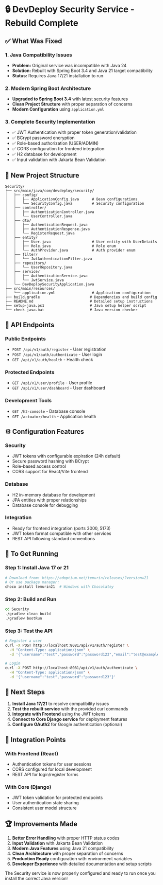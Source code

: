 # 🔒 DevDeploy Security Service - Rebuild Complete

## ✅ What Was Fixed

### 1. **Java Compatibility Issues**
- **Problem:** Original service was incompatible with Java 24
- **Solution:** Rebuilt with Spring Boot 3.4 and Java 21 target compatibility
- **Status:** Requires Java 17/21 installation to run

### 2. **Modern Spring Boot Architecture**
- **Upgraded to Spring Boot 3.4** with latest security features
- **Clean Project Structure** with proper separation of concerns
- **Modern Configuration** using `application.yml`

### 3. **Complete Security Implementation**
- ✅ JWT Authentication with proper token generation/validation
- ✅ BCrypt password encryption
- ✅ Role-based authorization (USER/ADMIN)
- ✅ CORS configuration for frontend integration
- ✅ H2 database for development
- ✅ Input validation with Jakarta Bean Validation

## 📁 New Project Structure

```
Security/
├── src/main/java/com/devdeploy/security/
│   ├── config/
│   │   ├── ApplicationConfig.java      # Bean configurations
│   │   └── SecurityConfig.java         # Security configuration
│   ├── controller/
│   │   ├── AuthenticationController.java
│   │   └── UserController.java
│   ├── dto/
│   │   ├── AuthenticationRequest.java
│   │   ├── AuthenticationResponse.java
│   │   └── RegisterRequest.java
│   ├── entity/
│   │   ├── User.java                   # User entity with UserDetails
│   │   ├── Role.java                   # Role enum
│   │   └── AuthProvider.java           # Auth provider enum
│   ├── filter/
│   │   └── JwtAuthenticationFilter.java
│   ├── repository/
│   │   └── UserRepository.java
│   ├── service/
│   │   ├── AuthenticationService.java
│   │   └── JwtService.java
│   └── DevDeploySecurityApplication.java
├── src/main/resources/
│   └── application.yml                 # Application configuration
├── build.gradle                       # Dependencies and build config
├── README.md                          # Detailed setup instructions
├── setup-java.ps1                     # Java setup helper script
└── check-java.bat                     # Java version checker
```

## 🚀 API Endpoints

### Public Endpoints
- `POST /api/v1/auth/register` - User registration
- `POST /api/v1/auth/authenticate` - User login
- `GET /api/v1/auth/health` - Health check

### Protected Endpoints
- `GET /api/v1/user/profile` - User profile
- `GET /api/v1/user/dashboard` - User dashboard

### Development Tools
- `GET /h2-console` - Database console
- `GET /actuator/health` - Application health

## ⚙️ Configuration Features

### Security
- JWT tokens with configurable expiration (24h default)
- Secure password hashing with BCrypt
- Role-based access control
- CORS support for React/Vite frontend

### Database
- H2 in-memory database for development
- JPA entities with proper relationships
- Database console for debugging

### Integration
- Ready for frontend integration (ports 3000, 5173)
- JWT token format compatible with other services
- REST API following standard conventions

## 🔧 To Get Running

### Step 1: Install Java 17 or 21
```bash
# Download from: https://adoptium.net/temurin/releases/?version=21
# Or use package manager:
choco install temurin21  # Windows with Chocolatey
```

### Step 2: Build and Run
```bash
cd Security
./gradlew clean build
./gradlew bootRun
```

### Step 3: Test the API
```bash
# Register a user
curl -X POST http://localhost:8081/api/v1/auth/register \
  -H "Content-Type: application/json" \
  -d '{"username":"test","password":"password123","email":"test@example.com","firstName":"Test","lastName":"User"}'

# Login
curl -X POST http://localhost:8081/api/v1/auth/authenticate \
  -H "Content-Type: application/json" \
  -d '{"username":"test","password":"password123"}'
```

## 🎯 Next Steps

1. **Install Java 17/21** to resolve compatibility issues
2. **Test the rebuilt service** with the provided curl commands
3. **Integrate with Frontend** using the JWT tokens
4. **Connect to Core Django service** for deployment features
5. **Configure OAuth2** for Google authentication (optional)

## 🔄 Integration Points

### With Frontend (React)
- Authentication tokens for user sessions
- CORS configured for local development
- REST API for login/register forms

### With Core (Django)
- JWT token validation for protected endpoints
- User authentication state sharing
- Consistent user model structure

## 🏆 Improvements Made

1. **Better Error Handling** with proper HTTP status codes
2. **Input Validation** with Jakarta Bean Validation
3. **Modern Java Features** using Java 21 compatibility
4. **Clean Architecture** with proper separation of concerns
5. **Production Ready** configuration with environment variables
6. **Developer Experience** with detailed documentation and setup scripts

The Security service is now properly configured and ready to run once you install the correct Java version!

